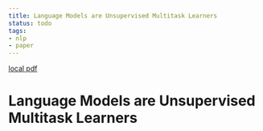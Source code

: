 ```yaml
---
title: Language Models are Unsupervised Multitask Learners
status: todo
tags:
- nlp
- paper
---
```


[local pdf](../../../pdfs/Language%20Models%20are%20Unsupervised%20Multitask%20Learners.pdf)

# Language Models are Unsupervised Multitask Learners
